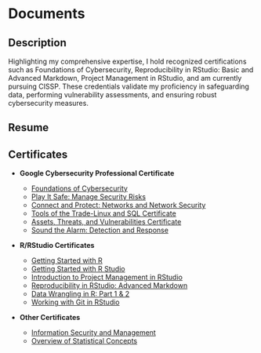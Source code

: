 <h1>Documents</h1>

<h2>Description</h2>
Highlighting my comprehensive expertise, I hold recognized certifications such as Foundations of Cybersecurity, Reproducibility in RStudio: Basic and Advanced Markdown, Project Management in RStudio, and am currently pursuing CISSP. These credentials validate my proficiency in safeguarding data, performing vulnerability assessments, and ensuring robust cybersecurity measures.
<br />

<h2> Resume</h2>

  
<h2> Certificates</h2>

- <b>Google Cybersecurity Professional Certificate </b>
  - [Foundations of Cybersecurity](https://github.com/malikaii99/Porfolio-Documents/blob/53be09fe946fbf756ed03543fb8631ac2b8c94cf/Foundations%20of%20Cybersecurity%20Certficate.pdf)
  - [Play It Safe: Manage Security Risks](https://github.com/malikaii99/Porfolio-Documents/blob/24551993548ae072eabcaa1dbdea4f97281c1344/Play%20It%20Safe-%20Manage%20Security%20Risks%20Certificate.pdf)
  - [Connect and Protect: Networks and Network Security](https://github.com/malikaii99/Porfolio-Documents/blob/3425729df64d4aaebfe4857d5cdf80804376ab78/Connect%20and%20Protect-%20Networks%20and%20Network%20Security%20Certificate.pdf)
  - [Tools of the Trade-Linux and SQL Certificate](https://github.com/malikaii99/Porfolio-Documents/blob/451c7094478b27de15cb9bb9e2c7fa4328165b2f/Tools%20of%20the%20Trade_Linux%20and%20SQL%20Certificate.pdf)
  - [Assets, Threats, and Vulnerabilities Certificate](https://github.com/malikaii99/Porfolio-Documents/blob/3c54e6c620cf8a1148c4f07b68108f4f0bd1adf7/Assets%2C%20Threats%2C%20and%20Vulnerabilities%20Certificate.pdf)
  - [Sound the Alarm: Detection and Response]()
  
- <b>R/RStudio Certificates </b>
  - [Getting Started with R](https://github.com/malikaii99/Porfolio-Documents/blob/0f2291d762ff6af7c206270e94f7ce7555a2bb64/Getting%20Started%20with%20R%20Certificate.pdf)
  - [Getting Started with R Studio](https://github.com/malikaii99/Porfolio-Documents/blob/63cb4cc13e05da4fc0f88e138e275c75aab97241/Getting%20Started%20with%20Rstudio%20Certificate.pdf) 
  - [Introduction to Project Management in RStudio](https://github.com/malikaii99/Porfolio-Documents/blob/9f20f78c83ba6770caf19cbb29683b75a2c7f989/andy-malik-afrifa-introduction-to-project-management-in-rstudio%20(1).pdf)
  - [Reproducibility in RStudio: Advanced Markdown](https://github.com/malikaii99/Porfolio-Documents/blob/601510f26894bdcdaf69e859b639fc8ca1a4db2f/andy-malik-afrifa-reproducibility-in-rstudio_-advanced-markdown%20(1).pdf)
  - [Data Wrangling in R: Part 1 & 2](https://github.com/malikaii99/Porfolio-Documents/blob/2c33f890f9e6a8e01469b1296533c10932b5b011/andy-malik-afrifa-data-wrangling-in-r_-part-1%20(1).pdf)
  - [Working with Git in RStudio ](https://github.com/malikaii99/Porfolio-Documents/blob/6d4a80eacfd8bcf4f53dc25a0a67dff94bc82ed1/andy-malik-afrifa-working-with-git-in-rstudio%20(1).pdf)
- <b>Other Certificates </b>
  - [Information Security and Management](https://github.com/malikaii99/Porfolio-Documents/blob/476dbce76796593b9d8f5edcd5652cdd60658c31/NIH%20Information%20Security%20and%20Management%20Certificate.pdf)
  - [Overview of Statistical Concepts](https://github.com/malikaii99/Porfolio-Documents/blob/03ce8df38921ad5a33403731dcc21ab5b1e76180/andy-malik-afrifa-overview-of-statistical-concepts_-part-1%20(1).pdf)
